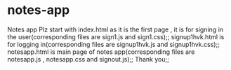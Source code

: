 # notes-app
Notes app
Plz start with index.html as it is the first page , it is for signing in the user(corresponding files are sign1.js and sign1.css);;
 signup1hvk.html is for logging in(corresponding files are signup1hvk.js and signup1hvk.css);;
  notesapp.html is main page of notes app(corresponding files are notesapp.js , notesapp.css and signout.js);;
  Thank you;;

